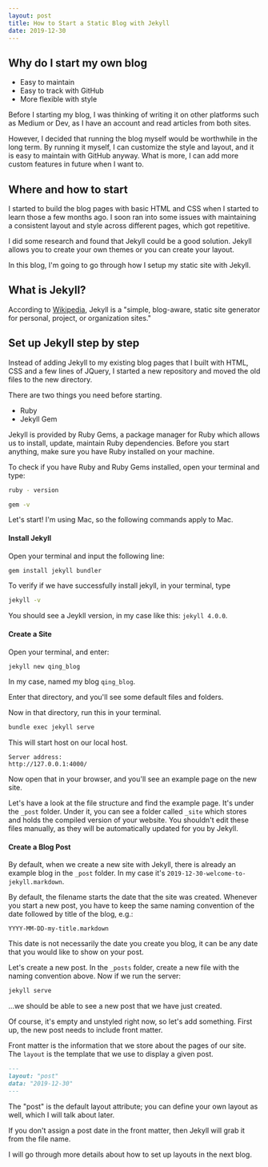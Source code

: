 ```yaml
---
layout: post
title: How to Start a Static Blog with Jekyll
date: 2019-12-30
---
```


## Why do I start my own blog

- Easy to maintain
- Easy to track with GitHub
- More flexible with style

Before I starting my blog, I was thinking of writing it on other platforms such
as Medium or Dev, as I have an account and read articles from both sites.

However, I decided that running the blog myself would be worthwhile in the long
term. By running it myself, I can customize the style and layout, and it is easy
to maintain with GitHub anyway. What is more, I can add more custom features in
future when I want to.

## Where and how to start

I started to build the blog pages with basic HTML and CSS when I started to
learn those a few months ago. I soon ran into some issues with maintaining a
consistent layout and style across different pages, which got repetitive.

I did some research and found that Jekyll could be a good solution. Jekyll
allows you to create your own themes or you can create your layout.

In this blog, I'm going to go through how I setup my static site with Jekyll.

## What is Jekyll?

According to [Wikipedia](<https://en.wikipedia.org/wiki/Jekyll_(software)>),
Jekyll is a "simple, blog-aware, static site generator for personal, project, or
organization sites."

## Set up Jekyll step by step

Instead of adding Jekyll to my existing blog pages that I built with HTML, CSS
and a few lines of JQuery, I started a new repository and moved the old files to
the new directory.

There are two things you need before starting.

- Ruby
- Jekyll Gem

Jekyll is provided by Ruby Gems, a package manager for Ruby which allows us to
install, update, maintain Ruby dependencies. Before you start anything, make
sure you have Ruby installed on your machine.

To check if you have Ruby and Ruby Gems installed, open your terminal and type:

```bash
ruby - version
```

```bash
gem -v
```

Let's start! I'm using Mac, so the following commands apply to Mac.

#### Install Jekyll

Open your terminal and input the following line:

```bash
gem install jekyll bundler
```

To verify if we have successfully install jekyll, in your terminal, type

```bash
jekyll -v
```

You should see a Jeykll version, in my case like this: `jekyll 4.0.0`.

#### Create a Site

Open your terminal, and enter:

```bash
jekyll new qing_blog
```

In my case, named my blog `qing_blog`.

Enter that directory, and you'll see some default files and folders.

Now in that directory, run this in your terminal.

```bash
bundle exec jekyll serve
```

This will start host on our local host.

```
Server address:
http://127.0.0.1:4000/
```

Now open that in your browser, and you'll see an example page on the new site.

Let's have a look at the file structure and find the example page. It's under
the `_post` folder. Under it, you can see a folder called `_site` which stores
and holds the compiled version of your website. You shouldn't edit these
files manually, as they will be automatically updated for you by Jekyll.

#### Create a Blog Post

By default, when we create a new site with Jekyll, there is already an example
blog in the `_post` folder. In my case it's
`2019-12-30-welcome-to-jekyll.markdown`.

By default, the filename starts the date that the site was created. Whenever you
start a new post, you have to keep the same naming convention of the date
followed by title of the blog, e.g.:

```
YYYY-MM-DD-my-title.markdown
```

This date is not necessarily the date you create
you blog, it can be any date that you would like to show on your post.

Let's create a new post. In the `_posts` folder, create a new file with the
naming convention above. Now if we run the server:

```bash
jekyll serve
```

...we should be able to see a new post that we have just created.

Of course, it's empty and unstyled right now, so let's add something. First up,
the new post needs to include front matter.

Front matter is the information that we store about the pages of our site.
The `layout` is the template that we use to display a given post.

```markdown
---
layout: "post"
data: "2019-12-30"
---
```

The "post" is the default layout attribute; you can define your own layout as
well, which I will talk about later.

If you don't assign a post date in the front matter, then Jekyll will grab it
from the file name.

I will go through more details about how to set up layouts in the next blog.
